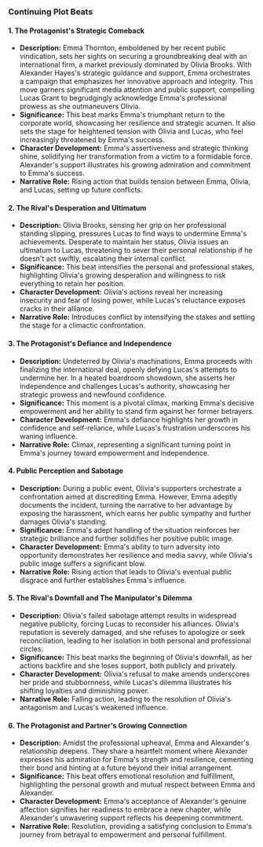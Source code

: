 ### Continuing Plot Beats

#### 1. The Protagonist's Strategic Comeback
- **Description:** Emma Thornton, emboldened by her recent public vindication, sets her sights on securing a groundbreaking deal with an international firm, a market previously dominated by Olivia Brooks. With Alexander Hayes's strategic guidance and support, Emma orchestrates a campaign that emphasizes her innovative approach and integrity. This move garners significant media attention and public support, compelling Lucas Grant to begrudgingly acknowledge Emma's professional prowess as she outmaneuvers Olivia.
- **Significance:** This beat marks Emma's triumphant return to the corporate world, showcasing her resilience and strategic acumen. It also sets the stage for heightened tension with Olivia and Lucas, who feel increasingly threatened by Emma's success.
- **Character Development:** Emma's assertiveness and strategic thinking shine, solidifying her transformation from a victim to a formidable force. Alexander's support illustrates his growing admiration and commitment to Emma's success.
- **Narrative Role:** Rising action that builds tension between Emma, Olivia, and Lucas, setting up future conflicts.

#### 2. The Rival's Desperation and Ultimatum
- **Description:** Olivia Brooks, sensing her grip on her professional standing slipping, pressures Lucas to find ways to undermine Emma's achievements. Desperate to maintain her status, Olivia issues an ultimatum to Lucas, threatening to sever their personal relationship if he doesn't act swiftly, escalating their internal conflict.
- **Significance:** This beat intensifies the personal and professional stakes, highlighting Olivia's growing desperation and willingness to risk everything to retain her position.
- **Character Development:** Olivia's actions reveal her increasing insecurity and fear of losing power, while Lucas's reluctance exposes cracks in their alliance.
- **Narrative Role:** Introduces conflict by intensifying the stakes and setting the stage for a climactic confrontation.

#### 3. The Protagonist's Defiance and Independence
- **Description:** Undeterred by Olivia's machinations, Emma proceeds with finalizing the international deal, openly defying Lucas's attempts to undermine her. In a heated boardroom showdown, she asserts her independence and challenges Lucas's authority, showcasing her strategic prowess and newfound confidence.
- **Significance:** This moment is a pivotal climax, marking Emma's decisive empowerment and her ability to stand firm against her former betrayers.
- **Character Development:** Emma's defiance highlights her growth in confidence and self-reliance, while Lucas's frustration underscores his waning influence.
- **Narrative Role:** Climax, representing a significant turning point in Emma's journey toward empowerment and independence.

#### 4. Public Perception and Sabotage
- **Description:** During a public event, Olivia's supporters orchestrate a confrontation aimed at discrediting Emma. However, Emma adeptly documents the incident, turning the narrative to her advantage by exposing the harassment, which earns her public sympathy and further damages Olivia's standing.
- **Significance:** Emma's adept handling of the situation reinforces her strategic brilliance and further solidifies her positive public image.
- **Character Development:** Emma's ability to turn adversity into opportunity demonstrates her resilience and media savvy, while Olivia's public image suffers a significant blow.
- **Narrative Role:** Rising action that leads to Olivia's eventual public disgrace and further establishes Emma's influence.

#### 5. The Rival's Downfall and The Manipulator's Dilemma
- **Description:** Olivia's failed sabotage attempt results in widespread negative publicity, forcing Lucas to reconsider his alliances. Olivia's reputation is severely damaged, and she refuses to apologize or seek reconciliation, leading to her isolation in both personal and professional circles.
- **Significance:** This beat marks the beginning of Olivia's downfall, as her actions backfire and she loses support, both publicly and privately.
- **Character Development:** Olivia's refusal to make amends underscores her pride and stubbornness, while Lucas's dilemma illustrates his shifting loyalties and diminishing power.
- **Narrative Role:** Falling action, leading to the resolution of Olivia's antagonism and Lucas's weakened influence.

#### 6. The Protagonist and Partner's Growing Connection
- **Description:** Amidst the professional upheaval, Emma and Alexander's relationship deepens. They share a heartfelt moment where Alexander expresses his admiration for Emma's strength and resilience, cementing their bond and hinting at a future beyond their initial arrangement.
- **Significance:** This beat offers emotional resolution and fulfillment, highlighting the personal growth and mutual respect between Emma and Alexander.
- **Character Development:** Emma's acceptance of Alexander's genuine affection signifies her readiness to embrace a new chapter, while Alexander's unwavering support reflects his deepening commitment.
- **Narrative Role:** Resolution, providing a satisfying conclusion to Emma's journey from betrayal to empowerment and personal fulfillment.